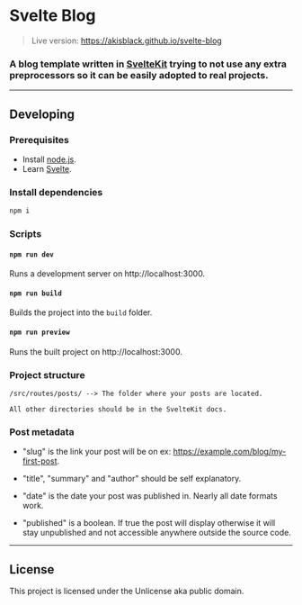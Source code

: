 # Svelte Blog
>Live version: https://akisblack.github.io/svelte-blog

### A blog template written in [SvelteKit](https://kit.svelte.dev) trying to not use any extra preprocessors so it can be easily adopted to real projects.

---

## Developing

### Prerequisites

- Install [node.js](https://nodejs.org).
- Learn [Svelte](https://svelte.dev).

### Install dependencies

```bash
npm i
```

### Scripts

#### `npm run dev`

Runs a development server on http://localhost:3000.

#### `npm run build`

Builds the project into the `build` folder.

#### `npm run preview`

Runs the built project on http://localhost:3000.

### Project structure
```
/src/routes/posts/ --> The folder where your posts are located.
```
```
All other directories should be in the SvelteKit docs.
```

### Post metadata
- "slug" is the link your post will be on ex: https://example.com/blog/my-first-post.

- "title", "summary" and "author" should be self explanatory.

- "date" is the date your post was published in. Nearly all date formats work.

- "published" is a boolean. If true the post will display otherwise it will stay unpublished and not accessible anywhere outside the source code.

---

## License
This project is licensed under the Unlicense aka public domain.